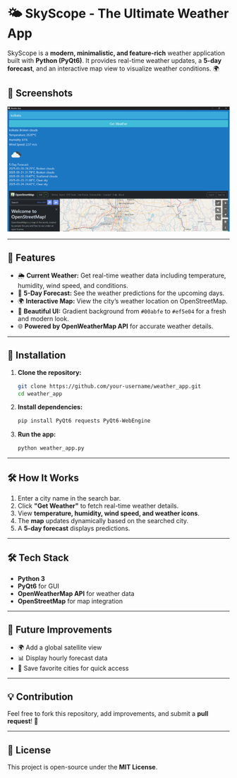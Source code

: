 # 🌤 SkyScope - The Ultimate Weather App

SkyScope is a **modern, minimalistic, and feature-rich** weather application built with **Python (PyQt6)**. It provides real-time weather updates, a **5-day forecast**, and an interactive map view to visualize weather conditions. 🌍

## 📸 Screenshots  
![Weather Display](assets/weather2.png)

---

## 🚀 Features  
- 🌦 **Current Weather:** Get real-time weather data including temperature, humidity, wind speed, and conditions.  
- 📅 **5-Day Forecast:** See the weather predictions for the upcoming days.  
- 🌍 **Interactive Map:** View the city’s weather location on OpenStreetMap.  
- 🌈 **Beautiful UI:** Gradient background from `#00abfe` to `#ef5e04` for a fresh and modern look.  
- 🌐 **Powered by OpenWeatherMap API** for accurate weather details.  

---

## 👥 Installation  
1. **Clone the repository:**  
   ```sh
   git clone https://github.com/your-username/weather_app.git
   cd weather_app
   ```
2. **Install dependencies:**  
   ```sh
   pip install PyQt6 requests PyQt6-WebEngine
   ```
3. **Run the app:**  
   ```sh
   python weather_app.py
   ```

---

## 🛠 How It Works  
1. Enter a city name in the search bar.  
2. Click **"Get Weather"** to fetch real-time weather details.  
3. View **temperature, humidity, wind speed, and weather icons**.  
4. The **map** updates dynamically based on the searched city.  
5. A **5-day forecast** displays predictions.  

---

## 🛠 Tech Stack  
- **Python 3**  
- **PyQt6** for GUI  
- **OpenWeatherMap API** for weather data  
- **OpenStreetMap** for map integration  

---

## 🌟 Future Improvements  
- 🌍 Add a global satellite view  
- 📊 Display hourly forecast data  
- 📌 Save favorite cities for quick access  

---

## 💡 Contribution  
Feel free to fork this repository, add improvements, and submit a **pull request**! 🤝  

---

## 🐜 License  
This project is open-source under the **MIT License**.  

